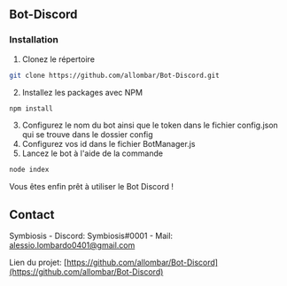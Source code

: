 
<!-- GETTING STARTED -->
## Bot-Discord

### Installation
1. Clonez le répertoire
```sh
git clone https://github.com/allombar/Bot-Discord.git
```
2. Installez les packages avec NPM
```sh
npm install
```
3. Configurez le nom du bot ainsi que le token dans le fichier config.json qui se trouve dans le dossier config
4. Configurez vos id dans le fichier BotManager.js
5. Lancez le bot à l'aide de la commande
```sh
node index
```
Vous êtes enfin prêt à utiliser le Bot Discord !
<!-- CONTACT -->
## Contact

Symbiosis - Discord: Symbiosis#0001 - Mail: alessio.lombardo0401@gmail.com

Lien du projet: [https://github.com/allombar/Bot-Discord](https://github.com/allombar/Bot-Discord)
